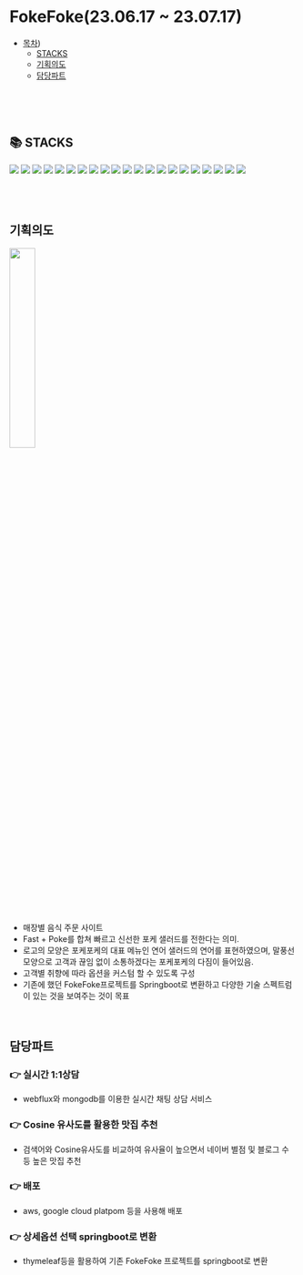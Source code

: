 # FokeFoke(23.06.17 ~ 23.07.17)
- [목차](fokefoke230617--230717))
  - [STACKS](#-stacks)
  - [기획의도](#%EA%B8%B0%ED%9A%8D%EC%9D%98%EB%8F%84)
  - [담당파트](#%EB%8B%B4%EB%8B%B9%ED%8C%8C%ED%8A%B8)

<br><br><br>

## 📚 STACKS
<div>
  <img src="https://img.shields.io/badge/java-007396?style=for-the-badge&logo=java&logoColor=white"> 
  <img src="https://img.shields.io/badge/python-3776AB?style=for-the-badge&logo=python&logoColor=white"> 
  <img src="https://img.shields.io/badge/html5-E34F26?style=for-the-badge&logo=html5&logoColor=white"> 
  <img src="https://img.shields.io/badge/css-1572B6?style=for-the-badge&logo=css3&logoColor=white"> 
  <img src="https://img.shields.io/badge/javascript-F7DF1E?style=for-the-badge&logo=javascript&logoColor=black"> 
  <img src="https://img.shields.io/badge/jquery-0769AD?style=for-the-badge&logo=jquery&logoColor=white">
  <img src="https://img.shields.io/badge/mysql-4479A1?style=for-the-badge&logo=mysql&logoColor=white">  
  <img src="https://img.shields.io/badge/mongoDB-47A248?style=for-the-badge&logo=MongoDB&logoColor=white">
  <img src="https://img.shields.io/badge/react-61DAFB?style=for-the-badge&logo=react&logoColor=black"> 
  <img src="https://img.shields.io/badge/node.js-339933?style=for-the-badge&logo=Node.js&logoColor=white">
  <img src="https://img.shields.io/badge/springboot-6DB33F?style=for-the-badge&logo=springboot&logoColor=white"> 
  <img src="https://img.shields.io/badge/flask-000000?style=for-the-badge&logo=flask&logoColor=white">
  <img src="https://img.shields.io/badge/bootstrap-7952B3?style=for-the-badge&logo=bootstrap&logoColor=white">
  <img src="https://img.shields.io/badge/linux-FCC624?style=for-the-badge&logo=linux&logoColor=black"> 
  <img src="https://img.shields.io/badge/amazonaws-232F3E?style=for-the-badge&logo=amazonaws&logoColor=white"> 
  <img src="https://img.shields.io/badge/github-181717?style=for-the-badge&logo=github&logoColor=white">
  <img src="https://img.shields.io/badge/git-F05032?style=for-the-badge&logo=git&logoColor=white">
  <img src="https://img.shields.io/badge/gradle-02303A?style=for-the-badge&logo=gradle&logoColor=white">
  <img src="https://img.shields.io/badge/vite-646CFF?style=for-the-badge&logo=vite&logoColor=white">
  <img src="https://img.shields.io/badge/lombok-000000?style=for-the-badge&logo=flask&logoColor=white">
  <img src="https://img.shields.io/badge/visualstudiocode-007ACC?style=for-the-badge&logo=visualstudiocode&logoColor=white">
</div>
<br><br><br>

## 기획의도
<img src='https://user-images.githubusercontent.com/127198819/252628401-f83926ef-b184-459e-82b9-a17a0bba9801.png' width="30%" height="30%">

- 매장별 음식 주문 사이트
- Fast + Poke를 합쳐 빠르고 신선한 포케 샐러드를 전한다는 의미.
- 로고의 모양은 포케포케의 대표 메뉴인 연어 샐러드의 연어를 표현하였으며, 말풍선 모양으로 고객과 끊임 없이 소통하겠다는 포케포케의 다짐이 들어있음.
- 고객별 취향에 따라 옵션을 커스텀 할 수 있도록 구성 
- 기존에 했던 FokeFoke프로젝트를 Springboot로 변환하고 다양한 기술 스펙트럼이 있는 것을 보여주는 것이 목표
<br><br><br>

## 담당파트
### 👉 실시간 1:1상담
- webflux와 mongodb를 이용한 실시간 채팅 상담 서비스
### 👉 Cosine 유사도를 활용한 맛집 추천
- 검색어와 Cosine유사도를 비교하여 유사율이 높으면서 네이버 별점 및 블로그 수 등 높은 맛집 추천
### 👉 배포
- aws, google cloud platpom 등을 사용해 배포
### 👉 상세옵션 선택 springboot로 변환
- thymeleaf등을 활용하여 기존 FokeFoke 프로젝트를 springboot로 변환
<br><br><br>








